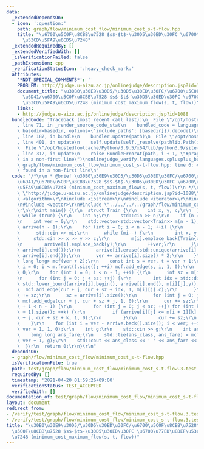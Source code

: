 ```yaml
---
data:
  _extendedDependsOn:
  - icon: ':question:'
    path: graph/flow/minimum_cost_flow/minimum_cost_s-t-flow.hpp
    title: "\u6700\u5C0F\u8CBB\u7528 $s$-$t$-\u30D5\u30ED\u30FC \u6700\u77ED\u8DEF\
      \u53CD\u5FA9\u6CD5\u7248"
  _extendedRequiredBy: []
  _extendedVerifiedWith: []
  _isVerificationFailed: false
  _pathExtension: cpp
  _verificationStatusIcon: ':heavy_check_mark:'
  attributes:
    '*NOT_SPECIAL_COMMENTS*': ''
    PROBLEM: http://judge.u-aizu.ac.jp/onlinejudge/description.jsp?id=1088
    document_title: "\u30B0\u30E9\u30D5/\u30D5\u30ED\u30FC/\u6700\u5C0F\u8CBB\u7528\
      \u6D41/\u6700\u5C0F\u8CBB\u7528 $s$-$t$-\u30D5\u30ED\u30FC \u6700\u77ED\u8DEF\
      \u53CD\u5FA9\u6CD5\u7248 (minimum_cost_maximum_flow(s, t, flow))"
    links:
    - http://judge.u-aizu.ac.jp/onlinejudge/description.jsp?id=1088
  bundledCode: "Traceback (most recent call last):\n  File \"/opt/hostedtoolcache/Python/3.9.5/x64/lib/python3.9/site-packages/onlinejudge_verify/documentation/build.py\"\
    , line 71, in _render_source_code_stat\n    bundled_code = language.bundle(stat.path,\
    \ basedir=basedir, options={'include_paths': [basedir]}).decode()\n  File \"/opt/hostedtoolcache/Python/3.9.5/x64/lib/python3.9/site-packages/onlinejudge_verify/languages/cplusplus.py\"\
    , line 187, in bundle\n    bundler.update(path)\n  File \"/opt/hostedtoolcache/Python/3.9.5/x64/lib/python3.9/site-packages/onlinejudge_verify/languages/cplusplus_bundle.py\"\
    , line 401, in update\n    self.update(self._resolve(pathlib.Path(included), included_from=path))\n\
    \  File \"/opt/hostedtoolcache/Python/3.9.5/x64/lib/python3.9/site-packages/onlinejudge_verify/languages/cplusplus_bundle.py\"\
    , line 312, in update\n    raise BundleErrorAt(path, i + 1, \"#pragma once found\
    \ in a non-first line\")\nonlinejudge_verify.languages.cplusplus_bundle.BundleErrorAt:\
    \ graph/flow/minimum_cost_flow/minimum_cost_s-t-flow.hpp: line 6: #pragma once\
    \ found in a non-first line\n"
  code: "/*\r\n * @brief \u30B0\u30E9\u30D5/\u30D5\u30ED\u30FC/\u6700\u5C0F\u8CBB\u7528\
    \u6D41/\u6700\u5C0F\u8CBB\u7528 $s$-$t$-\u30D5\u30ED\u30FC \u6700\u77ED\u8DEF\u53CD\
    \u5FA9\u6CD5\u7248 (minimum_cost_maximum_flow(s, t, flow))\r\n */\r\n#define PROBLEM\
    \ \"http://judge.u-aizu.ac.jp/onlinejudge/description.jsp?id=1088\"\r\n\r\n#include\
    \ <algorithm>\r\n#include <iostream>\r\n#include <iterator>\r\n#include <tuple>\r\
    \n#include <vector>\r\n#include \"../../../../graph/flow/minimum_cost_flow/minimum_cost_s-t-flow.hpp\"\
    \r\n\r\nint main() {\r\n  struct Train {\r\n    int x, y, c;\r\n  };\r\n\r\n \
    \ while (true) {\r\n    int n;\r\n    std::cin >> n;\r\n    if (n == 0) break;\r\
    \n    int ver = 0;\r\n    std::vector<std::vector<Train>> m(n - 1);\r\n    std::vector<std::vector<int>>\
    \ arrive(n - 1);\r\n    for (int i = 0; i < n - 1; ++i) {\r\n      int mi;\r\n\
    \      std::cin >> mi;\r\n      while (mi--) {\r\n        int x, y, c;\r\n   \
    \     std::cin >> x >> y >> c;\r\n        m[i].emplace_back(Train{x, y, c});\r\
    \n        arrive[i].emplace_back(y);\r\n        ++ver;\r\n      }\r\n      std::sort(arrive[i].begin(),\
    \ arrive[i].end());\r\n      arrive[i].erase(std::unique(arrive[i].begin(), arrive[i].end()),\
    \ arrive[i].end());\r\n      ver += arrive[i].size() * 2;\r\n    }\r\n    MinimumCostSTFlow<int,\
    \ long long> mcf(ver + 2);\r\n    const int s = ver, t = ver + 1;\r\n    for (int\
    \ i = 0; i < m.front().size(); ++i) mcf.add_edge(s, i, 1, 0);\r\n    int cur =\
    \ 0;\r\n    for (int i = 0; i < n - 1; ++i) {\r\n      int sz = m[i].size();\r\
    \n      for (int j = 0; j < sz; ++j) {\r\n        int idx = std::distance(arrive[i].begin(),\
    \ std::lower_bound(arrive[i].begin(), arrive[i].end(), m[i][j].y));\r\n      \
    \  mcf.add_edge(cur + j, cur + sz + idx, 1, m[i][j].c);\r\n      }\r\n      cur\
    \ += sz;\r\n      sz = arrive[i].size();\r\n      for (int j = 0; j < sz; ++j)\
    \ mcf.add_edge(cur + j, cur + sz + j, 1, 0);\r\n      cur += sz;\r\n      if (i\
    \ + 1 < n - 1) {\r\n        for (int j = 0; j < sz; ++j) for (int k = 0; k < m[i\
    \ + 1].size(); ++k) {\r\n          if (arrive[i][j] <= m[i + 1][k].x) mcf.add_edge(cur\
    \ + j, cur + sz + k, 1, 0);\r\n        }\r\n        cur += sz;\r\n      }\r\n\
    \    }\r\n    for (int i = ver - arrive.back().size(); i < ver; ++i) mcf.add_edge(i,\
    \ ver + 1, 1, 0);\r\n    int g;\r\n    std::cin >> g;\r\n    int ans_class;\r\n\
    \    long long ans_fare;\r\n    std::tie(ans_class, ans_fare) = mcf.minimum_cost_maximum_flow(ver,\
    \ ver + 1, g);\r\n    std::cout << ans_class << ' ' << ans_fare << '\\n';\r\n\
    \  }\r\n  return 0;\r\n}\r\n"
  dependsOn:
  - graph/flow/minimum_cost_flow/minimum_cost_s-t-flow.hpp
  isVerificationFile: true
  path: test/graph/flow/minimum_cost_flow/minimum_cost_s-t-flow.3.test.cpp
  requiredBy: []
  timestamp: '2021-04-20 01:59:26+09:00'
  verificationStatus: TEST_ACCEPTED
  verifiedWith: []
documentation_of: test/graph/flow/minimum_cost_flow/minimum_cost_s-t-flow.3.test.cpp
layout: document
redirect_from:
- /verify/test/graph/flow/minimum_cost_flow/minimum_cost_s-t-flow.3.test.cpp
- /verify/test/graph/flow/minimum_cost_flow/minimum_cost_s-t-flow.3.test.cpp.html
title: "\u30B0\u30E9\u30D5/\u30D5\u30ED\u30FC/\u6700\u5C0F\u8CBB\u7528\u6D41/\u6700\
  \u5C0F\u8CBB\u7528 $s$-$t$-\u30D5\u30ED\u30FC \u6700\u77ED\u8DEF\u53CD\u5FA9\u6CD5\
  \u7248 (minimum_cost_maximum_flow(s, t, flow))"
---
```

